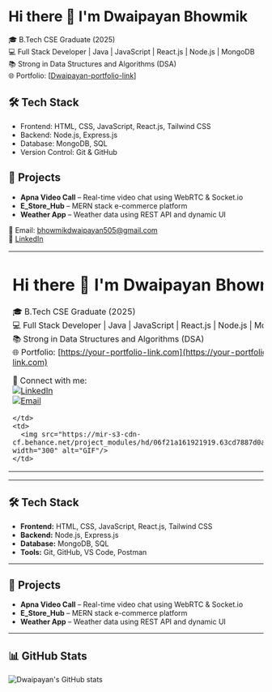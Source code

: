# Hi there 👋 I'm Dwaipayan Bhowmik

🎓 B.Tech CSE Graduate (2025)  
💻 Full Stack Developer | Java | JavaScript | React.js | Node.js | MongoDB                                                              
📚 Strong in Data Structures and Algorithms (DSA)  
🌐 Portfolio: [[Dwaipayan-portfolio-link](https://dwaipayanbhowmikprotfolio.netlify.app/)]         

## 🛠️ Tech Stack
- Frontend: HTML, CSS, JavaScript, React.js, Tailwind CSS
- Backend: Node.js, Express.js                                                                                                               
- Database: MongoDB, SQL
- Version Control: Git & GitHub

## 🚀 Projects
- **Apna Video Call** – Real-time video chat using WebRTC & Socket.io  
- **E_Store_Hub** – MERN stack e-commerce platform  
- **Weather App** – Weather data using REST API and dynamic UI


📧 Email: [bhowmikdwaipayan505@gmail.com](mailto:bhowmikdwaipayan505@gmail.com)  
🔗 [LinkedIn](https://www.linkedin.com/in/dwaipayan-bhowmik-8a7793257/) 


<table>
  <tr>
    <td>

# Hi there 👋 I'm Dwaipayan Bhowmik

🎓 B.Tech CSE Graduate (2025)  
💻 Full Stack Developer | Java | JavaScript | React.js | Node.js | MongoDB  
📚 Strong in Data Structures and Algorithms (DSA)  
🌐 Portfolio: [https://your-portfolio-link.com](https://your-portfolio-link.com)

🔗 Connect with me:  
[![LinkedIn](https://img.shields.io/badge/LinkedIn-blue?logo=linkedin&logoColor=white)](https://linkedin.com/in/your-link)  
[![Email](https://img.shields.io/badge/Email-bhowmikdwaipayan505@gmail.com-red)](mailto:bhowmikdwaipayan505@gmail.com)

    </td>
    <td>
      <img src="https://mir-s3-cdn-cf.behance.net/project_modules/hd/06f21a161921919.63cd7887d0a70.gif" width="300" alt="GIF"/>
    </td>
  </tr>
</table>

---

## 🛠️ Tech Stack
- **Frontend:** HTML, CSS, JavaScript, React.js, Tailwind CSS  
- **Backend:** Node.js, Express.js  
- **Database:** MongoDB, SQL  
- **Tools:** Git, GitHub, VS Code, Postman  

---

## 🚀 Projects
- **Apna Video Call** – Real-time video chat using WebRTC & Socket.io  
- **E_Store_Hub** – MERN stack e-commerce platform  
- **Weather App** – Weather data using REST API and dynamic UI  

---

## 📊 GitHub Stats

![Dwaipayan's GitHub stats](https://github-readme-stats.vercel.app/api?username=DwaipayanBhowmik&show_icons=true&theme=radical)
